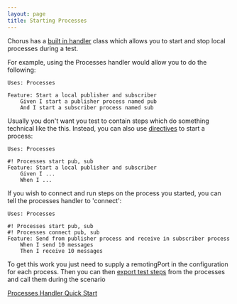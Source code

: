 ```yaml
---
layout: page
title: Starting Processes
---
```


Chorus has a [built in handler](/pages/BuiltInHandlers/BuiltInHandlers) class which allows you to start and stop local processes during a test.
 
For example, using the Processes handler would allow you to do the following:
 
    Uses: Processes

    Feature: Start a local publisher and subscriber
        Given I start a publisher process named pub
        And I start a subscriber process named sub

Usually you don't want you test to contain steps which do something technical like the this.
Instead, you can also use [directives](/pages/LanguageExtensions/Directives) to start a process:

    Uses: Processes

    #! Processes start pub, sub
    Feature: Start a local publisher and subscriber
        Given I ...
        When I ...

        
If you wish to connect and run steps on the process you started, you can tell the processes handler to 'connect':

    Uses: Processes

    #! Processes start pub, sub
    #! Processes connect pub, sub
    Feature: Send from publisher process and receive in subscriber process
        When I send 10 messages
        Then I receive 10 messages

To get this work you just need to supply a remotingPort in the configuration for each process. Then you can then [export test steps](/pages/BuiltInHandlers/Remoting/RemotingHandlerQuickStart) from the processes and call them during the scenario


[Processes Handler Quick Start](/pages/BuiltInHandlers/Processes/ProcessesHandlerQuickStart)





